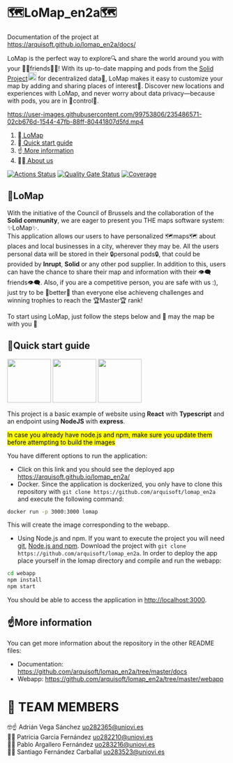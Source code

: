# 🗺️LoMap_en2a🗺️

Documentation of the project at https://arquisoft.github.io/lomap_en2a/docs/

LoMap is the perfect way to explore🔍 and share the world around you with your 🎅👮friends🤴🐒! With its up-to-date mapping and pods from the [Solid Project](https://solidproject.org/)<img src="https://solidproject.org/assets/img/solid-emblem.svg" height="20"> for decentralized data🔑, LoMap makes it easy to customize your map by adding and sharing places of interest🎢. Discover new locations and experiences with LoMap, and never worry about data privacy—because with pods, you are in 🔫control🔫.


https://user-images.githubusercontent.com/99753806/235486571-02cb676d-1544-47fb-88ff-80441807d5fd.mp4


1. 🔭[ LoMap ](#lomap)
2. 🏁[ Quick start guide ](#guide)
3. ☝️[ More information ](#more)
4. 😶‍🌫️[ About us ](#team)


[![Actions Status](https://github.com/arquisoft/lomap_en2a/workflows/CI%20for%20LOMAP_EN2A/badge.svg)](https://github.com/arquisoft/lomap_en2a/actions)
[![Quality Gate Status](https://sonarcloud.io/api/project_badges/measure?project=Arquisoft_lomap_en2a&metric=alert_status)](https://sonarcloud.io/summary/new_code?id=Arquisoft_lomap_en2a)
[![Coverage](https://sonarcloud.io/api/project_badges/measure?project=Arquisoft_lomap_en2a&metric=coverage)](https://sonarcloud.io/summary/new_code?id=Arquisoft_lomap_en2a)


<a name="lomap"></a>
## 🔭LoMap
With the initiative of the Council of Brussels and the collaboration of the <b>Solid community</b>, we are eager to present you THE maps software system: ✨LoMap✨.  
This application allows our users to have personalized 🗺️maps🗺️ about places and local businesses in a city, wherever they may be. All the users personal data will be stored in their 🔒personal pods🔒, that could be provided by <b>Inrupt</b>, <b>Solid</b> or any other pod supplier. In addition to this, users can have the chance to share their map and information with their 👁️‍🗨️friends👁️‍🗨️. Also, if you are a competitive person, you are safe with us :), just try to be 🥇better🥇 than everyone else achieveng challenges and winning trophies to reach the 🏆Master🏆 rank!

To start using LoMap, just follow the steps below and 🔮 may the map be with you 🔮

<a name="guide"></a>
## 🏁Quick start guide

<p float="left">
<img src="https://blog.wildix.com/wp-content/uploads/2020/06/react-logo.jpg" height="100">
<img src="https://miro.medium.com/max/1200/0*RbmfNyhuBb8G3LWh.png" height="100">
<img src="https://miro.medium.com/max/365/1*Jr3NFSKTfQWRUyjblBSKeg.png" height="100">
</p>


This project is a basic example of website using **React** with **Typescript** and an endpoint using **NodeJS** with **express**.

<mark>In case you already have node.js and npm, make sure you update them before attempting to build the images</mark>

You have different options to run the application:
- Click on this link and you should see the deployed app https://arquisoft.github.io/lomap_en2a/
- Docker. Since the application is dockerized, you only have to clone this repository with `git clone https://github.com/arquisoft/lomap_en2a` and execute the following command:
```bash
docker run -p 3000:3000 lomap
```
This will create the image corresponding to the webapp. 

- Using Node.js and npm. If you want to execute the project you will need [git](https://git-scm.com/downloads), [Node.js and npm](https://www.npmjs.com/get-npm). Download the project with `git clone https://github.com/arquisoft/lomap_en2a`. In order to deploy the app place yourself in the lomap directory and compile and run the webapp:
```bash
cd webapp
npm install
npm start
```

You should be able to access the application in [http://localhost:3000](http://localhost:3000).

<a name="more"></a>
## ☝️More information
You can get more information about the repository in the other README files:
- Documentation: https://github.com/arquisoft/lomap_en2a/tree/master/docs
- Webapp: https://github.com/arquisoft/lomap_en2a/tree/master/webapp

<a name="team"></a>
# 📩 TEAM MEMBERS

🤓☝️ Adrián Vega Sánchez uo282365@uniovi.es<br>
🤯💸 Patricia Garcia Fernández uo282210@uniovi.es <br>
🦍🦧 Pablo Argallero Fernández uo283216@uniovi.es <br>
🗿🍪 Santiago Fernández Carballal uo283523@uniovi.es




